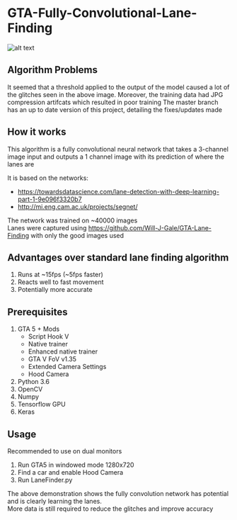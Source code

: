 # GTA-Fully-Convolutional-Lane-Finding
![alt text](https://github.com/Will-J-Gale/GTA-Fully-Convolutional-Lane-Finding/blob/master/Images/Conv%20Lane%20HALF%20SIZE.gif)  

## Algorithm Problems
It seemed that a threshold applied to the output of the model caused a lot of the glitches seen in the above image.
Moreover, the training data had JPG compression artifcats which resulted in poor training
The master branch has an up to date version of this project, detailing the fixes/updates made

## How it works
This algorithm is a fully convolutional neural network that takes a 3-channel image input and outputs a 1 channel image with its prediction of where the lanes are  

It is based on the networks:
   * https://towardsdatascience.com/lane-detection-with-deep-learning-part-1-9e096f3320b7
   * http://mi.eng.cam.ac.uk/projects/segnet/

The network was trained on ~40000 images   
Lanes were captured using https://github.com/Will-J-Gale/GTA-Lane-Finding with only the good images used

## Advantages over standard lane finding algorithm
   1. Runs at ~15fps (~5fps faster)
   2. Reacts well to fast movement
   3. Potentially more accurate 
   
## Prerequisites 
1. GTA 5 + Mods
   * Script Hook V
   * Native trainer
   * Enhanced native trainer
   * GTA V FoV v1.35
   * Extended Camera Settings
   * Hood Camera 
2. Python 3.6
3. OpenCV
4. Numpy
5. Tensorflow GPU
6. Keras

## Usage
Recommended to use on dual monitors
1. Run GTA5 in windowed mode 1280x720
2. Find a car and enable Hood Camera
3. Run LaneFinder.py

   
The above demonstration shows the fully convolution network has potential and is clearly learning the lanes.  
More data is still required to reduce the glitches and improve accuracy
